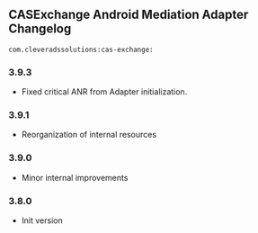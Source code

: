 ## CASExchange Android Mediation Adapter Changelog
```
com.cleveradssolutions:cas-exchange:
```

### 3.9.3
- Fixed critical ANR from Adapter initialization.

### 3.9.1
- Reorganization of internal resources

### 3.9.0
- Minor internal improvements

### 3.8.0
- Init version
